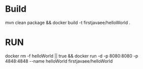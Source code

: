 # Build
mvn clean package && docker build -t firstjavaee/helloWorld .

# RUN

docker rm -f helloWorld || true && docker run -d -p 8080:8080 -p 4848:4848 --name helloWorld firstjavaee/helloWorld 